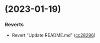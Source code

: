 #  (2023-01-19)


### Reverts

* Revert "Update README.md" ([cc28296](https://github.com/natthasath/template-python-fastapi/commit/cc2829602bb1f299db1d36ebb72e045cc7976494))



